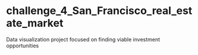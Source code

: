 # challenge_4_San_Francisco_real_estate_market
Data visualization project focused on finding viable investment opportunities
